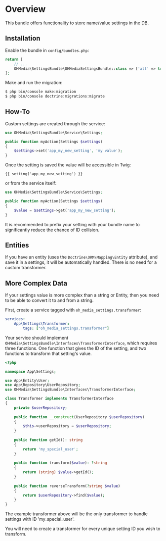 # Overview

This bundle offers functionality to store name/value settings in the DB.

## Installation

Enable the bundle in `config/bundles.php`:

```php
return [
    // ...
    OHMedia\SettingsBundle\OHMediaSettingsBundle::class => ['all' => true],
];
```

Make and run the migration:

```bash
$ php bin/console make:migration
$ php bin/console doctrine:migrations:migrate
```

## How-To 

Custom settings are created through the service:

```php
use OHMedia\SettingsBundle\Service\Settings;

public function myAction(Settings $settings)
{
    $settings->set('app_my_new_setting', 'my value');
}
```

Once the setting is saved the value will be accessible in Twig:

```twig
{{ setting('app_my_new_setting') }}
```

or from the service itself:

```php
use OHMedia\SettingsBundle\Service\Settings;

public function myAction(Settings $settings)
{
    $value = $settings->get('app_my_new_setting');
}
```

It is recommended to prefix your setting with your bundle name
to significantly reduce the chance of ID collision.

## Entities

If you have an entity (uses the `Doctrine\ORM\Mapping\Entity` attribute),
and save it in a settings, it will be automatically handled. There is no
need for a custom transformer.

## More Complex Data

If your settings value is more complex than a string or Entity,
then you need to be able to convert it to and from a string.

First, create a service tagged with `oh_media_settings.transformer`:

```yaml
services:
    App\Settings\Transformer:
        tags: ["oh_media_settings.transformer"]
```

Your service should implement `OHMedia\SettingsBundle\Interfaces\TransformerInterface`,
which requires three functions. One function that gives the ID of the setting,
and two functions to transform that setting's value.

```php
<?php

namespace App\Settings;

use App\Entity\User;
use App\Repository\UserRepository;
use OHMedia\SettingsBundle\Interfaces\TransformerInterface;

class Transformer implements TransformerInterface
{
    private $userRepository;
    
    public function __construct(UserRepository $userRepository)
    {
        $this->userRepository = $userRepository;
    }
    
    public function getId(): string
    {
        return 'my_special_user';
    }
    
    public function transform($value): ?string
    {
        return (string) $value->getId();
    }
    
    public function reverseTransform(?string $value)
    {
        return $userRepository->find($value);
    }
}
```

The example transformer above will be the only transformer
to handle settings with ID 'my_special_user'.

You will need to create a transformer for every unique
setting ID you wish to transform.
